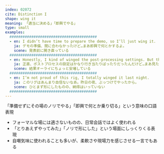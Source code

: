 ```yaml
---
index: 02072
cite: Distinction I
shape: wing it
meaning: 「適当に決める」「即興でやる」
type: small
examples:
  ########################################
  - en: I didn’t have time to prepare the demo, so I’ll just wing it.
    ja: デモの準備、間に合わなかったけど…まあ即興で何とかするよ。
    scene: 発表前に開き直っている
  ########################################
  - en: Honestly, I kind of winged the post-processing settings. But they look okay!
    ja: 正直、ポストプロセスの設定はかなり行き当たりばったりだったんだけど…まあ見た目は悪くないよね！
    scene: 結果オーライにちょっと安堵している
  ########################################
  - en: I’m not proud of this rig, I totally winged it last night.
    ja: このリグはあんまり自信ないなあ。昨日の夜、ぶっつけでやったから。
    scene: ひとまず形にしたものの、納得はいっていない
  ########################################
---
```


「準備せずにその場のノリでやる」「即興で何とか乗り切る」という意味の口語表現

- フォーマルな場には適さないものの、日常会話ではよく使われる
- 「とりあえずやってみた」「ノリで形にした」という場面にしっくりくる表現
- 自嘲気味に使われることも多いが、柔軟さや現場力を感じさせる一言でもある
